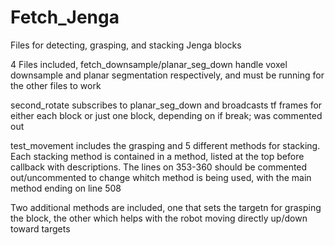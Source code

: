 # Fetch_Jenga
Files for detecting, grasping, and stacking Jenga blocks

4 Files included,
fetch_downsample/planar_seg_down handle voxel downsample and planar segmentation respectively, and must be running for the other files to work

second_rotate subscribes to planar_seg_down and broadcasts tf frames for either each block or just one block, depending on if break; was commented out

test_movement includes the grasping and 5 different methods for stacking.  Each stacking method is contained in a method, listed at the top before callback with
descriptions.  The lines on 353-360 should be commented out/uncommented to change whitch method is being used, with the main method ending on line 508

Two additional methods are included, one that sets the targetn for grasping the block, the other which helps with the robot moving directly up/down toward targets
